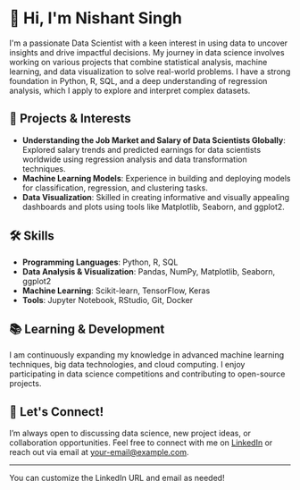 # 👋 Hi, I'm Nishant Singh

I'm a passionate Data Scientist with a keen interest in using data to uncover insights and drive impactful decisions. My journey in data science involves working on various projects that combine statistical analysis, machine learning, and data visualization to solve real-world problems. I have a strong foundation in Python, R, SQL, and a deep understanding of regression analysis, which I apply to explore and interpret complex datasets.

## 🌟 Projects & Interests

- **Understanding the Job Market and Salary of Data Scientists Globally**: Explored salary trends and predicted earnings for data scientists worldwide using regression analysis and data transformation techniques.
- **Machine Learning Models**: Experience in building and deploying models for classification, regression, and clustering tasks.
- **Data Visualization**: Skilled in creating informative and visually appealing dashboards and plots using tools like Matplotlib, Seaborn, and ggplot2.

## 🛠️ Skills

- **Programming Languages**: Python, R, SQL
- **Data Analysis & Visualization**: Pandas, NumPy, Matplotlib, Seaborn, ggplot2
- **Machine Learning**: Scikit-learn, TensorFlow, Keras
- **Tools**: Jupyter Notebook, RStudio, Git, Docker

## 📚 Learning & Development

I am continuously expanding my knowledge in advanced machine learning techniques, big data technologies, and cloud computing. I enjoy participating in data science competitions and contributing to open-source projects.

## 💬 Let's Connect!

I’m always open to discussing data science, new project ideas, or collaboration opportunities. Feel free to connect with me on [LinkedIn](https://www.linkedin.com/in/your-profile) or reach out via email at your-email@example.com.

---

You can customize the LinkedIn URL and email as needed!
<!---
nishantsingh23pbt/nishantsingh23pbt is a ✨ special ✨ repository because its `README.md` (this file) appears on your GitHub profile.
You can click the Preview link to take a look at your changes.
--->
